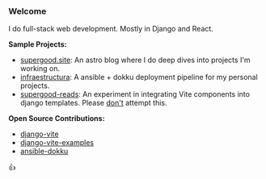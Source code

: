 ### Welcome

I do full-stack web development. Mostly in Django and React.

**Sample Projects:**
- [supergood.site](https://supergood.site): An astro blog where I do deep dives into projects I'm working on.
- [infraestructura](https://github.com/Niicck/infraestructura): A ansible + dokku deployment pipeline for my personal projects.
- [supergood-reads](https://github.com/Niicck/supergood-reads): An experiment in integrating Vite components into django templates. Please [don't]((https://supergood.site/tech/series/django-vue-experiements/)) attempt this.

**Open Source Contributions:**
- [django-vite](https://github.com/MrBin99/django-vite)
- [django-vite-examples](https://github.com/niicck/django-vite-examples)
- [ansible-dokku](https://github.com/dokku/ansible-dokku)

👍